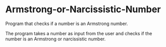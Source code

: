 # Armstrong-or-Narcissistic-Number
Program that checks if a number is an Armstrong number.

The program takes a number as input from the user and checks if the number is an Armstrong or narcissistic number.

